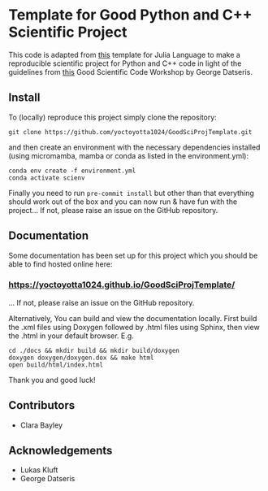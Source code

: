 # Template for Good Python and C++ Scientific Project

This code is adapted from [this](https://juliadynamics.github.io/DrWatson.jl/stable) template for
Julia Language to make a reproducible scientific project for Python and C++ code in light of the
guidelines from [this](https://www.youtube.com/watch?v=x3swaMSCcYk) Good Scientific Code Workshop by
George Datseris.

## Install
To (locally) reproduce this project simply clone the repository:
```
git clone https://github.com/yoctoyotta1024/GoodSciProjTemplate.git
```
and then create an environment with the necessary dependencies installed (using micromamba, mamba
or conda as listed in the environment.yml):
```
conda env create -f environment.yml
conda activate scienv
```
Finally you need to run ``pre-commit install`` but other than that everything should work out of
the box and you can now run & have fun with the project... If not, please raise an issue on the
GitHub repository.

## Documentation
Some documentation has been set up for this project which you should be able to find hosted online
here: 
### https://yoctoyotta1024.github.io/GoodSciProjTemplate/
... If not, please raise an issue on the GitHub repository.

Alternatively, You can build and view the documentation locally. First build the .xml
files using Doxygen followed by .html files using Sphinx, then view the .html in your default
browser. E.g.

```
cd ./docs && mkdir build && mkdir build/doxygen
doxygen doxygen/doxygen.dox && make html
open build/html/index.html
```

Thank you and good luck!

## Contributors
- Clara Bayley

## Acknowledgements
- Lukas Kluft
- George Datseris
